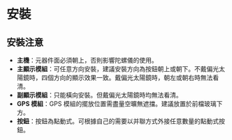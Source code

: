# 安裝

## 安裝注意 <a href="#installation-notes" id="installation-notes"></a>

* **主機**：元器件面必須朝上，否則影響陀螺儀的使用。
* **主顯示模組**：可任意方向安裝，建議安裝方向為按鈕朝上或朝下。不戴偏光太陽鏡時，四個方向的顯示效果一致。戴偏光太陽鏡時，朝左或朝右時無法看清。
* **副顯示模組**：只能橫向安裝。但戴偏光太陽鏡時均無法看清。
* **GPS 模組**：GPS 模組的擺放位置需盡量空曠無遮擋。建議放置於前檔玻璃下方。
* **按鈕**：按鈕為點動式。可根據自己的需要以并聯方式外接任意數量的點動式按鈕。
